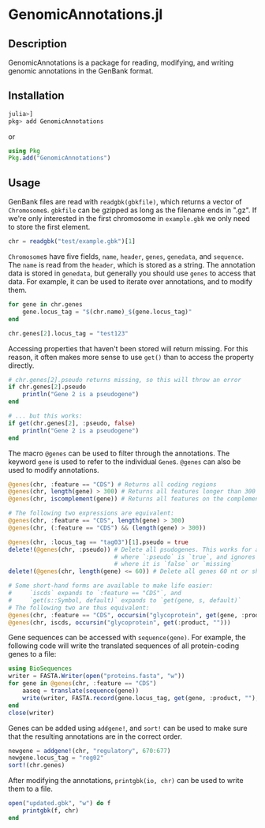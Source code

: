 # GenomicAnnotations.jl

## Description
GenomicAnnotations is a package for reading, modifying, and writing genomic annotations in the GenBank format.

## Installation
```julia
julia>]
pkg> add GenomicAnnotations
```
or
```julia
using Pkg
Pkg.add("GenomicAnnotations")
```


## Usage
GenBank files are read with `readgbk(gbkfile)`, which returns a vector of `Chromosome`s. `gbkfile` can be gzipped as long as the filename ends in ".gz". If we're only interested in the first chromosome in `example.gbk` we only need to store the first element.
```julia
chr = readgbk("test/example.gbk")[1]
```

`Chromosome`s have five fields, `name`, `header`, `genes`, `genedata`, and `sequence`. The `name` is read from the `header`, which is stored as a string. The annotation data is stored in `genedata`, but generally you should use `genes` to access that data. For example, it can be used to iterate over annotations, and to modify them.
```julia
for gene in chr.genes
    gene.locus_tag = "$(chr.name)_$(gene.locus_tag)"
end

chr.genes[2].locus_tag = "test123"
```

Accessing properties that haven't been stored will return missing. For this reason, it often makes more sense to use `get()` than to access the property directly.
```julia
# chr.genes[2].pseudo returns missing, so this will throw an error
if chr.genes[2].pseudo
    println("Gene 2 is a pseudogene")
end

# ... but this works:
if get(chr.genes[2], :pseudo, false)
    println("Gene 2 is a pseudogene")
end
```

The macro `@genes` can be used to filter through the annotations. The keyword `gene` is used to refer to the individual `Gene`s. `@genes` can also be used to modify annotations.
```julia
@genes(chr, :feature == "CDS") # Returns all coding regions
@genes(chr, length(gene) > 300) # Returns all features longer than 300 nt
@genes(chr, iscomplement(gene)) # Returns all features on the complement strand

# The following two expressions are equivalent:
@genes(chr, :feature == "CDS", length(gene) > 300)
@genes(chr, (:feature == "CDS") && (length(gene) > 300))

@genes(chr, :locus_tag == "tag03")[1].pseudo = true
delete!(@genes(chr, :pseudo)) # Delete all psudogenes. This works for all genes
                              # where `:pseudo` is `true`, and ignores genes
                              # where it is `false` or `missing`
delete!(@genes(chr, length(gene) <= 60)) # Delete all genes 60 nt or shorter

# Some short-hand forms are available to make life easier:
#     `iscds` expands to `:feature == "CDS"`, and
#     `get(s::Symbol, default)` expands to `get(gene, s, default)`
# The following two are thus equivalent:
@genes(chr, :feature == "CDS", occursin("glycoprotein", get(gene, :product, "")))
@genes(chr, iscds, occursin("glycoprotein", get(:product, "")))
```

Gene sequences can be accessed with `sequence(gene)`. For example, the following code will write the translated sequences of all protein-coding genes to a file:
```julia
using BioSequences
writer = FASTA.Writer(open("proteins.fasta", "w"))
for gene in @genes(chr, :feature == "CDS")
    aaseq = translate(sequence(gene))
    write(writer, FASTA.record(gene.locus_tag, get(gene, :product, ""), aaseq))
end
close(writer)
```

Genes can be added using `addgene!`, and `sort!` can be used to make sure that the resulting annotations are in the correct order.
```julia
newgene = addgene!(chr, "regulatory", 670:677)
newgene.locus_tag = "reg02"
sort!(chr.genes)
```

After modifying the annotations, `printgbk(io, chr)` can be used to write them to a file.
```julia
open("updated.gbk", "w") do f
    printgbk(f, chr)
end
```
